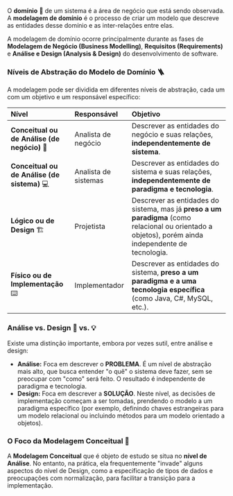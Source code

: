 O **domínio** 🎯 de um sistema é a área de negócio que está sendo observada. A **modelagem de domínio** é o processo de criar um modelo que descreve as entidades desse domínio e as inter-relações entre elas.

A modelagem de domínio ocorre principalmente durante as fases de **Modelagem de Negócio (Business Modelling)**, **Requisitos (Requirements)** e **Análise e Design (Analysis & Design)** do desenvolvimento de software.

### Níveis de Abstração do Modelo de Domínio 🪜

A modelagem pode ser dividida em diferentes níveis de abstração, cada um com um objetivo e um responsável específico:

| Nível | Responsável | Objetivo |
| :--- | :--- | :--- |
| **Conceitual ou de Análise (de negócio)** 👔 | Analista de negócio | Descrever as entidades do negócio e suas relações, **independentemente de sistema**. |
| **Conceitual ou de Análise (de sistema)** 💻 | Analista de sistemas | Descrever as entidades do sistema e suas relações, **independentemente de paradigma e tecnologia**. |
| **Lógico ou de Design** 🏗️ | Projetista | Descrever as entidades do sistema, mas já **preso a um paradigma** (como relacional ou orientado a objetos), porém ainda independente de tecnologia. |
| **Físico ou de Implementação** ⌨️ | Implementador | Descrever as entidades do sistema, **preso a um paradigma e a uma tecnologia específica** (como Java, C#, MySQL, etc.). |

### Análise vs. Design 🤔 vs. 💡

Existe uma distinção importante, embora por vezes sutil, entre análise e design:

* **Análise:** Foca em descrever o **PROBLEMA**. É um nível de abstração mais alto, que busca entender "o quê" o sistema deve fazer, sem se preocupar com "como" será feito. O resultado é independente de paradigma e tecnologia.
* **Design:** Foca em descrever a **SOLUÇÃO**. Neste nível, as decisões de implementação começam a ser tomadas, prendendo o modelo a um paradigma específico (por exemplo, definindo chaves estrangeiras para um modelo relacional ou incluindo métodos para um modelo orientado a objetos).

### O Foco da Modelagem Conceitual 🎯

A **Modelagem Conceitual** que é objeto de estudo se situa no **nível de Análise**. No entanto, na prática, ela frequentemente "invade" alguns aspectos do nível de Design, como a especificação de tipos de dados e preocupações com normalização, para facilitar a transição para a implementação.